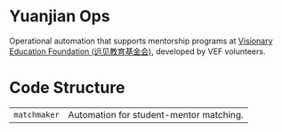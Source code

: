 # Yuanjian Ops

Operational automation that supports mentorship programs at [Visionary Education Foundation (远见教育基金会)](http://yuanjian.org), developed by VEF volunteers.

# Code Structure

|  |  |
|---|---|
| `matchmaker` | Automation for student-mentor matching. |
